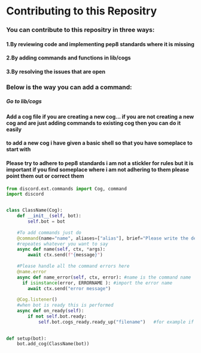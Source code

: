 # Contributing to this Repositry 
### You can contribute to this repositry in three ways:
#### 1.By reviewing code and implementing pep8 standards where it is missing
#### 2.By adding commands and functions in lib/cogs
#### 3.By resolving the issues that are open

### Below is the way you can add a command:
##### Go to lib/cogs
#### Add a cog file if you are creating a new cog... if you are not creating a new cog and are just adding commands to existing cog then you can do it easily
#### to add a new cog i have given a basic shell so that you have someplace to start with
#### Please try to adhere to pep8 standards i am not a stickler for rules but it is important if you find someplace where i am not adhering to them please point them out or correct them

```python
from discord.ext.commands import Cog, command
import discord


class ClassName(Cog):
    def __init__(self, bot):
        self.bot = bot
  
    #To add commands just do
    @command(name="name", aliases=["alias"], brief="Please write the description of the command here or nothing will show up in the description of the help")
    #repeates whatever you want to say
    async def name(self, ctx, *args):
        await ctx.send(f"{message}")
  
    #Please handle all the command errors here
    @name.error
    async def name_error(self, ctx, error): #name is the command name
      if isinstance(error, ERRORNAME ): #import the error name
        await ctx.send("error message")
    
    @Cog.listener()
    #when bot is ready this is performed
    async def on_ready(self):
        if not self.bot.ready:
            self.bot.cogs_ready.ready_up("filename")   #for example if the file name is fun.py then the cog name would be fun please insert the cog name here that is the file name without the extension
            

def setup(bot):
    bot.add_cog(ClassName(bot))

```
